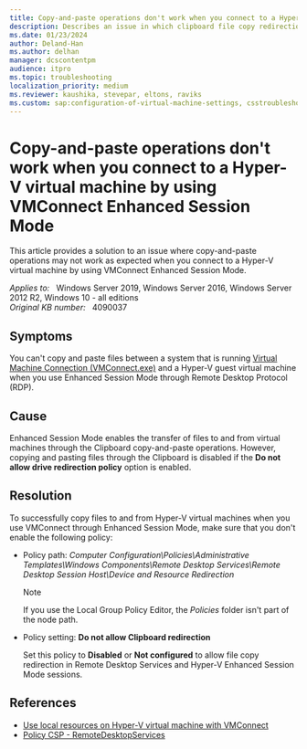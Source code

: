 ```yaml
---
title: Copy-and-paste operations don't work when you connect to a Hyper-V virtual machine by using VMConnect Enhanced Session Mode
description: Describes an issue in which clipboard file copy redirection may not work as expected when you connect to a Hyper-V virtual machine by using VMConnect Enhanced Session Mode. Provides a resolution.
ms.date: 01/23/2024
author: Deland-Han
ms.author: delhan
manager: dcscontentpm
audience: itpro
ms.topic: troubleshooting
localization_priority: medium
ms.reviewer: kaushika, stevepar, eltons, raviks
ms.custom: sap:configuration-of-virtual-machine-settings, csstroubleshoot
---
```

# Copy-and-paste operations don't work when you connect to a Hyper-V virtual machine by using VMConnect Enhanced Session Mode

This article provides a solution to an issue where copy-and-paste operations may not work as expected when you connect to a Hyper-V virtual machine by using VMConnect Enhanced Session Mode.

_Applies to:_ &nbsp; Windows Server 2019, Windows Server 2016, Windows Server 2012 R2, Windows 10 - all editions  
_Original KB number:_ &nbsp; 4090037

## Symptoms

You can't copy and paste files between a system that is running [Virtual Machine Connection (VMConnect.exe)](/windows-server/virtualization/hyper-v/learn-more/hyper-v-virtual-machine-connect) and a Hyper-V guest virtual machine when you use Enhanced Session Mode through Remote Desktop Protocol (RDP).

## Cause

Enhanced Session Mode enables the transfer of files to and from virtual machines through the Clipboard copy-and-paste operations. However, copying and pasting files through the Clipboard is disabled if the **Do not allow drive redirection policy** option is enabled.

## Resolution

To successfully copy files to and from Hyper-V virtual machines when you use VMConnect through Enhanced Session Mode, make sure that you don't enable the following policy:

- Policy path: *Computer Configuration\\Policies\\Administrative Templates\\Windows Components\\Remote Desktop Services\\Remote Desktop Session Host\\Device and Resource Redirection*

    > [!NOTE]
    > If you use the Local Group Policy Editor, the *Policies* folder isn't part of the node path.

- Policy setting: **Do not allow Clipboard redirection**

    Set this policy to **Disabled** or **Not configured** to allow file copy redirection in Remote Desktop Services and Hyper-V Enhanced Session Mode sessions.

## References

- [Use local resources on Hyper-V virtual machine with VMConnect](/windows-server/virtualization/hyper-v/learn-more/use-local-resources-on-hyper-v-virtual-machine-with-vmconnect)
- [Policy CSP - RemoteDesktopServices](/windows/client-management/mdm/policy-csp-remotedesktopservices#remotedesktopservices-donotallowdriveredirection)

